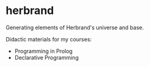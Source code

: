 herbrand
========

Generating elements of Herbrand's universe and base.

Didactic materials for my courses:

- Programming in Prolog
- Declarative Programming

